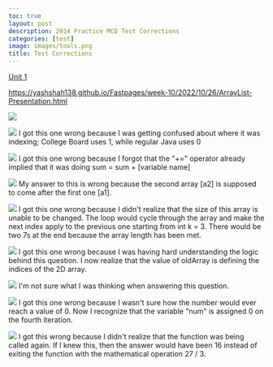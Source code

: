 ```yaml
---
toc: true
layout: post
description: 2014 Practice MCQ Test Corrections
categories: [test]
image: images/tools.png
title: Test Corrections
---
```


[Unit 1]()

https://yashshah138.github.io/Fastpages/week-10/2022/10/26/ArrayList-Presentation.html


![](my_icons/mcqq.PNG)

![](my_icons/q5.PNG)
I got this one wrong because I was getting confused about where it was indexing; College Board uses 1, while regular Java uses 0

![](my_icons/qq9.PNG)
I got this one wrong because I forgot that the "+=" operator already implied that it was doing sum = sum + [variable name]

![](my_icons/q16.PNG)
My answer to this is wrong because the second array [a2] is supposed to come after the first one [a1].


![](my_icons/q17.PNG)
I got this one wrong because I didn't realize that the size of this array is unable to be changed. The loop would cycle through the array and make the next index apply to the previous one starting from int k = 3. There would be two 7s at the end because the array length has been met.

![](my_icons/q24.PNG)
I got this one wrong because I was having hard understanding the logic behind this question. I now realize that the value of oldArray is defining the indices of the 2D array.

![](my_icons/q31.PNG)
I'm not sure what I was thinking when answering this question.

![](my_icons/q35.PNG)
I got this one wrong because I wasn't sure how the number would ever reach a value of 0. Now I recognize that the variable "num" is assigned 0 on the fourth iteration.

![](my_icons/q39.PNG)
I got this wrong because I didn't realize that the function was being called again. If I knew this, then the answer would have been 16 instead of exiting the function with the mathematical operation 27 / 3.